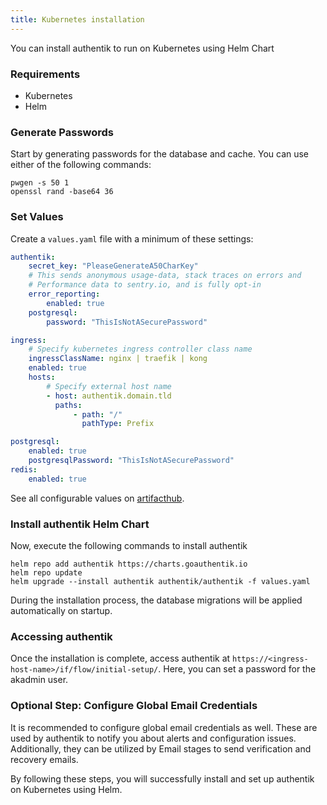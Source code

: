 ```yaml
---
title: Kubernetes installation
---
```


You can install authentik to run on Kubernetes using Helm Chart

### Requirements

-   Kubernetes
-   Helm

### Generate Passwords
Start by generating passwords for the database and cache. You can use either of the following commands:

```
pwgen -s 50 1
openssl rand -base64 36
```

### Set Values

Create a `values.yaml` file with a minimum of these settings:

```yaml
authentik:
    secret_key: "PleaseGenerateA50CharKey"
    # This sends anonymous usage-data, stack traces on errors and
    # Performance data to sentry.io, and is fully opt-in
    error_reporting:
        enabled: true
    postgresql:
        password: "ThisIsNotASecurePassword"

ingress:
    # Specify kubernetes ingress controller class name
    ingressClassName: nginx | traefik | kong
    enabled: true
    hosts:
        # Specify external host name
        - host: authentik.domain.tld
          paths:
              - path: "/"
                pathType: Prefix

postgresql:
    enabled: true
    postgresqlPassword: "ThisIsNotASecurePassword"
redis:
    enabled: true
```

See all configurable values on [artifacthub](https://artifacthub.io/packages/helm/goauthentik/authentik).

### Install authentik Helm Chart

Now, execute the following commands to install authentik

```
helm repo add authentik https://charts.goauthentik.io
helm repo update
helm upgrade --install authentik authentik/authentik -f values.yaml
```

During the installation process, the database migrations will be applied automatically on startup.

### Accessing authentik
Once the installation is complete, access authentik at `https://<ingress-host-name>/if/flow/initial-setup/`. Here, you can set a password for the akadmin user.

### Optional Step: Configure Global Email Credentials
It is recommended to configure global email credentials as well. These are used by authentik to notify you about alerts and configuration issues. Additionally, they can be utilized by Email stages to send verification and recovery emails.

By following these steps, you will successfully install and set up authentik on Kubernetes using Helm.
